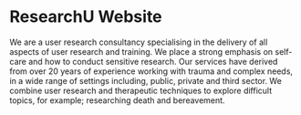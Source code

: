 # ResearchU Website

We are a user research consultancy specialising in the delivery of all aspects of user research and training. We place a strong emphasis on self-care and how to conduct sensitive research. Our services have derived from over 20 years of experience working with trauma and complex needs, in a wide range of settings including, public, private and third sector. We combine user research and therapeutic techniques to explore difficult topics, for example; researching death and bereavement.
